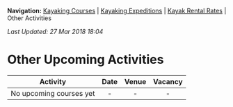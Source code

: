 **Navigation:** [Kayaking Courses](index) &#124; [Kayaking Expeditions](expedition) &#124; [Kayak Rental Rates](rental) &#124; Other Activities

_Last Updated: 27 Mar 2018 18:04_
# Other Upcoming Activities

Activity | Date | Venue | Vacancy
:---:|:---:|:---:|:---:
No upcoming courses yet|-|-|-

